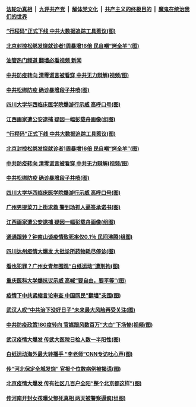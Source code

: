 ####  [法轮功真相](../../../../basic/blob/master/README.md?t=12130331) &nbsp;|&nbsp; [九评共产党](../../../../9ping.md/blob/master/README.md?t=12130331) &nbsp;|&nbsp; [解体党文化](../../../../jtdwh.md/blob/master/README.md?t=12130331)  &nbsp;|&nbsp; [共产主义的终极目的](../../../../gczydzjmd.md/blob/master/README.md?t=12130331) &nbsp;|&nbsp; [魔鬼在统治我们的世界](../../../../mgztzwmdsj.md/blob/master/README.md?t=12130331) 

#### [“行程码”正式下线 中共大数据追踪工具惹议(图)](../pages/p1/1023977.md?t=12130331) 

#### [北京封控松绑发烧就诊者1周暴增16倍 民自嘲“烤全羊”(图)](../pages/p1/1023967.md?t=12130331) 

#### [油管热门频道 翻墙必看视频 新闻](http://129.146.143.75:81/youtube.html?12130331)

#### [中共防疫转向 清零谎言被看穿 中共无力辩解(视频/图)](../pages/p1/1023964.md?t=12130331) 

#### [中共松绑防疫 确诊暴增段子井喷(图)](../pages/p1/1023947.md?t=12130331) 

#### [四川大学华西临床医学院爆游行示威 高呼口号(图)](../pages/p1/1023934.md?t=12130331) 

#### [江西画家遭公安逮捕 疑因一幅彭载舟画像(组图)](../pages/p1/1023894.md?t=12130331) 

#### [“行程码”正式下线 中共大数据追踪工具惹议(图)](../pages/p1/1023977.md?t=12130331) 

#### [北京封控松绑发烧就诊者1周暴增16倍 民自嘲“烤全羊”(图)](../pages/p1/1023967.md?t=12130331) 

#### [中共防疫转向 清零谎言被看穿 中共无力辩解(视频/图)](../pages/p1/1023964.md?t=12130331) 

#### [中共松绑防疫 确诊暴增段子井喷(图)](../pages/p1/1023947.md?t=12130331) 


#### [四川大学华西临床医学院爆游行示威 高呼口号(图)](../pages/p1/1023934.md?t=12130331) 

#### [广州男提菜刀上街求救 警到场抓人逼签承诺书(图)](../pages/p1/1023897.md?t=12130331) 

#### [江西画家遭公安逮捕 疑因一幅彭载舟画像(组图)](../pages/p1/1023894.md?t=12130331) 

#### [通通跟转？钟南山谈疫情致死率仅0.1％&nbsp;民间沸腾(组图)](../pages/p1/1023884.md?t=12130331) 

#### [四川达州疫情大爆发 大批诊所药物耗尽停诊(图)](../pages/p1/1023878.md?t=12130331) 

#### [看也犯罪？广州女青年围观“白纸运动”遭刑拘(图)](../pages/p1/1023863.md?t=12130331) 

#### [重庆医科大学爆抗议示威 高喊“要自由，要平等”(图)](../pages/p1/1023858.md?t=12130331) 

#### [疫情下中共紧缩言论审查 中国网民“翻墙”突围(图)](../pages/p1/1023838.md?t=12130331) 

#### [武汉人叹“中共治下没好日子”未来最大风险再受关注(图)](../pages/p1/1023830.md?t=12130331) 

#### [中共防疫政策180度转向 官媒跟风数百万“大白”下场惨(视频/图)](../pages/p1/1023826.md?t=12130331) 

#### [武汉疫情大爆发 传武大医院日检人数一半阳性(图)](../pages/p1/1023824.md?t=12130331) 

#### [白纸运动海外最大转播手 “李老师”CNN专访吐心声(图)](../pages/p1/1023820.md?t=12130331) 

#### [传“河北保定全城发烧” 官报个位数病例被揭谎(图)](../pages/p1/1023803.md?t=12130331) 

#### [北京疫情大爆发 传有社区几百户全阳“整个北京都这样”(图)](../pages/p1/1023790.md?t=12130331) 

#### [传河南开封女孩曝父惨死真相 两天被警察逼疯(组图)](../pages/p1/1023730.md?t=12130331) 

<img src='http://gfw-breaker.win/goodnews/indexes/p1.md' width='0px' height='0px'/>
